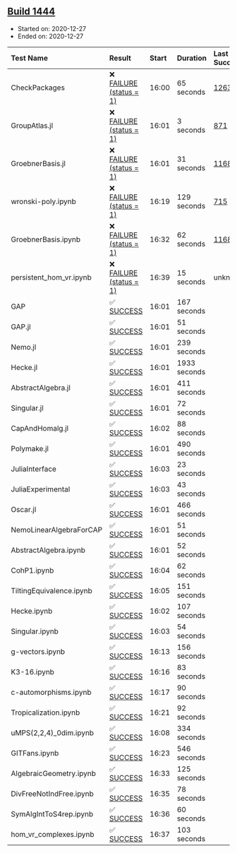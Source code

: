 ## [Build 1444](https://oscarci.mathematik.uni-kl.de/job/oscar-stable/1444/)

* Started on: 2020-12-27
* Ended on: 2020-12-27

| Test Name    | Result | Start | Duration | Last Success | First Failure |
|:-------------|:-------|:------|:---------|:-------------|:--------------|
| CheckPackages | ❌ [FAILURE (status = 1)](https://oscarci.mathematik.uni-kl.de/job/oscar-stable/1444/artifact/logs/build-1444/CheckPackages.log) | 16:00 | 65 seconds | [1263](https://oscarci.mathematik.uni-kl.de/job/oscar-stable/1263/) | [1264](https://oscarci.mathematik.uni-kl.de/job/oscar-stable/1264/) |
| GroupAtlas.jl | ❌ [FAILURE (status = 1)](https://oscarci.mathematik.uni-kl.de/job/oscar-stable/1444/artifact/logs/build-1444/GroupAtlas.jl.log) | 16:01 | 3 seconds | [871](https://oscarci.mathematik.uni-kl.de/job/oscar-stable/871/) | [872](https://oscarci.mathematik.uni-kl.de/job/oscar-stable/872/) |
| GroebnerBasis.jl | ❌ [FAILURE (status = 1)](https://oscarci.mathematik.uni-kl.de/job/oscar-stable/1444/artifact/logs/build-1444/GroebnerBasis.jl.log) | 16:01 | 31 seconds | [1168](https://oscarci.mathematik.uni-kl.de/job/oscar-stable/1168/) | [1169](https://oscarci.mathematik.uni-kl.de/job/oscar-stable/1169/) |
| wronski-poly.ipynb | ❌ [FAILURE (status = 1)](https://oscarci.mathematik.uni-kl.de/job/oscar-stable/1444/artifact/logs/build-1444/wronski-poly.ipynb.log) | 16:19 | 129 seconds | [715](https://oscarci.mathematik.uni-kl.de/job/oscar-stable/715/) | [716](https://oscarci.mathematik.uni-kl.de/job/oscar-stable/716/) |
| GroebnerBasis.ipynb | ❌ [FAILURE (status = 1)](https://oscarci.mathematik.uni-kl.de/job/oscar-stable/1444/artifact/logs/build-1444/GroebnerBasis.ipynb.log) | 16:32 | 62 seconds | [1168](https://oscarci.mathematik.uni-kl.de/job/oscar-stable/1168/) | [1169](https://oscarci.mathematik.uni-kl.de/job/oscar-stable/1169/) |
| persistent_hom_vr.ipynb | ❌ [FAILURE (status = 1)](https://oscarci.mathematik.uni-kl.de/job/oscar-stable/1444/artifact/logs/build-1444/persistent_hom_vr.ipynb.log) | 16:39 | 15 seconds | unknown | unknown |
| GAP | ✅ [SUCCESS](https://oscarci.mathematik.uni-kl.de/job/oscar-stable/1444/artifact/logs/build-1444/GAP.log) | 16:01 | 167 seconds |  |  |
| GAP.jl | ✅ [SUCCESS](https://oscarci.mathematik.uni-kl.de/job/oscar-stable/1444/artifact/logs/build-1444/GAP.jl.log) | 16:01 | 51 seconds |  |  |
| Nemo.jl | ✅ [SUCCESS](https://oscarci.mathematik.uni-kl.de/job/oscar-stable/1444/artifact/logs/build-1444/Nemo.jl.log) | 16:01 | 239 seconds |  |  |
| Hecke.jl | ✅ [SUCCESS](https://oscarci.mathematik.uni-kl.de/job/oscar-stable/1444/artifact/logs/build-1444/Hecke.jl.log) | 16:01 | 1933 seconds |  |  |
| AbstractAlgebra.jl | ✅ [SUCCESS](https://oscarci.mathematik.uni-kl.de/job/oscar-stable/1444/artifact/logs/build-1444/AbstractAlgebra.jl.log) | 16:01 | 411 seconds |  |  |
| Singular.jl | ✅ [SUCCESS](https://oscarci.mathematik.uni-kl.de/job/oscar-stable/1444/artifact/logs/build-1444/Singular.jl.log) | 16:01 | 72 seconds |  |  |
| CapAndHomalg.jl | ✅ [SUCCESS](https://oscarci.mathematik.uni-kl.de/job/oscar-stable/1444/artifact/logs/build-1444/CapAndHomalg.jl.log) | 16:02 | 88 seconds |  |  |
| Polymake.jl | ✅ [SUCCESS](https://oscarci.mathematik.uni-kl.de/job/oscar-stable/1444/artifact/logs/build-1444/Polymake.jl.log) | 16:01 | 490 seconds |  |  |
| JuliaInterface | ✅ [SUCCESS](https://oscarci.mathematik.uni-kl.de/job/oscar-stable/1444/artifact/logs/build-1444/JuliaInterface.log) | 16:03 | 23 seconds |  |  |
| JuliaExperimental | ✅ [SUCCESS](https://oscarci.mathematik.uni-kl.de/job/oscar-stable/1444/artifact/logs/build-1444/JuliaExperimental.log) | 16:03 | 43 seconds |  |  |
| Oscar.jl | ✅ [SUCCESS](https://oscarci.mathematik.uni-kl.de/job/oscar-stable/1444/artifact/logs/build-1444/Oscar.jl.log) | 16:01 | 466 seconds |  |  |
| NemoLinearAlgebraForCAP | ✅ [SUCCESS](https://oscarci.mathematik.uni-kl.de/job/oscar-stable/1444/artifact/logs/build-1444/NemoLinearAlgebraForCAP.log) | 16:01 | 51 seconds |  |  |
| AbstractAlgebra.ipynb | ✅ [SUCCESS](https://oscarci.mathematik.uni-kl.de/job/oscar-stable/1444/artifact/logs/build-1444/AbstractAlgebra.ipynb.log) | 16:01 | 52 seconds |  |  |
| CohP1.ipynb | ✅ [SUCCESS](https://oscarci.mathematik.uni-kl.de/job/oscar-stable/1444/artifact/logs/build-1444/CohP1.ipynb.log) | 16:04 | 62 seconds |  |  |
| TiltingEquivalence.ipynb | ✅ [SUCCESS](https://oscarci.mathematik.uni-kl.de/job/oscar-stable/1444/artifact/logs/build-1444/TiltingEquivalence.ipynb.log) | 16:05 | 151 seconds |  |  |
| Hecke.ipynb | ✅ [SUCCESS](https://oscarci.mathematik.uni-kl.de/job/oscar-stable/1444/artifact/logs/build-1444/Hecke.ipynb.log) | 16:02 | 107 seconds |  |  |
| Singular.ipynb | ✅ [SUCCESS](https://oscarci.mathematik.uni-kl.de/job/oscar-stable/1444/artifact/logs/build-1444/Singular.ipynb.log) | 16:03 | 54 seconds |  |  |
| g-vectors.ipynb | ✅ [SUCCESS](https://oscarci.mathematik.uni-kl.de/job/oscar-stable/1444/artifact/logs/build-1444/g-vectors.ipynb.log) | 16:13 | 156 seconds |  |  |
| K3-16.ipynb | ✅ [SUCCESS](https://oscarci.mathematik.uni-kl.de/job/oscar-stable/1444/artifact/logs/build-1444/K3-16.ipynb.log) | 16:16 | 83 seconds |  |  |
| c-automorphisms.ipynb | ✅ [SUCCESS](https://oscarci.mathematik.uni-kl.de/job/oscar-stable/1444/artifact/logs/build-1444/c-automorphisms.ipynb.log) | 16:17 | 90 seconds |  |  |
| Tropicalization.ipynb | ✅ [SUCCESS](https://oscarci.mathematik.uni-kl.de/job/oscar-stable/1444/artifact/logs/build-1444/Tropicalization.ipynb.log) | 16:21 | 92 seconds |  |  |
| uMPS(2,2,4)_0dim.ipynb | ✅ [SUCCESS](https://oscarci.mathematik.uni-kl.de/job/oscar-stable/1444/artifact/logs/build-1444/uMPS-2-2-4-_0dim.ipynb.log) | 16:08 | 334 seconds |  |  |
| GITFans.ipynb | ✅ [SUCCESS](https://oscarci.mathematik.uni-kl.de/job/oscar-stable/1444/artifact/logs/build-1444/GITFans.ipynb.log) | 16:23 | 546 seconds |  |  |
| AlgebraicGeometry.ipynb | ✅ [SUCCESS](https://oscarci.mathematik.uni-kl.de/job/oscar-stable/1444/artifact/logs/build-1444/AlgebraicGeometry.ipynb.log) | 16:33 | 125 seconds |  |  |
| DivFreeNotIndFree.ipynb | ✅ [SUCCESS](https://oscarci.mathematik.uni-kl.de/job/oscar-stable/1444/artifact/logs/build-1444/DivFreeNotIndFree.ipynb.log) | 16:35 | 78 seconds |  |  |
| SymAlgIntToS4rep.ipynb | ✅ [SUCCESS](https://oscarci.mathematik.uni-kl.de/job/oscar-stable/1444/artifact/logs/build-1444/SymAlgIntToS4rep.ipynb.log) | 16:36 | 60 seconds |  |  |
| hom_vr_complexes.ipynb | ✅ [SUCCESS](https://oscarci.mathematik.uni-kl.de/job/oscar-stable/1444/artifact/logs/build-1444/hom_vr_complexes.ipynb.log) | 16:37 | 103 seconds |  |  |
